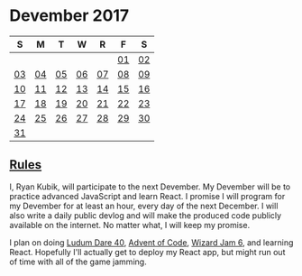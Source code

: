 # Devember 2017

S | M | T | W | R | F | S
--- | --- | --- | --- | --- | --- | ---
| | | | | | [01](01/README.md) | [02](02/README.md) 
[03](03/README.md)| [04](04/README.md)| [05](05/README.md)| [06](06/README.md)| [07](07/README.md)| [08](08/README.md) | [09](09/README.md) 
[10](10/README.md) | [11](11/README.md) | [12](12/README.md) | [13](13/README.md) | [14](14/README.md) | [15](15/README.md) | [16](16/README.md)
[17](17/README.md) | [18](18/README.md) | [19](19/README.md) | [20](20/README.md) | [21](21/README.md) | [22](22/README.md) | [23](23/README.md)
[24](24/README.md) | [25](25/README.md) | [26](26/README.md) | [27](27/README.md) | [28](28/README.md) | [29](29/README.md) | [30](30/README.md)
[31](31/README.md) | | | | | | 


## [Rules](http://devember.org/rules)

I, Ryan Kubik, will participate to the next Devember. My Devember will be to practice advanced JavaScript and learn React. I promise I will program for my Devember for at least an hour, every day of the next December. I will also write a daily public devlog and will make the produced code publicly available on the internet. No matter what, I will keep my promise. 

I plan on doing [Ludum Dare 40](https://ldjam.com/events/ludum-dare/40/), [Advent of Code](https://adventofcode.com/), [Wizard Jam 6](https://itch.io/jam/wizard-jam-6), and learning React. Hopefully I'll actually get to deploy my React app, but might run out of time with all of the game jamming.

